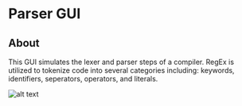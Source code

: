 # Parser GUI

## About

This GUI simulates the lexer and parser steps of a compiler. RegEx is utilized to tokenize code into several categories including: keywords, identifiers, seperators, operators, and literals.

![alt text](https://drive.google.com/file/d/1LCSrfAgv9OSpullwbAB8ES0VPNqoE_Lv/view?usp=sharing)
